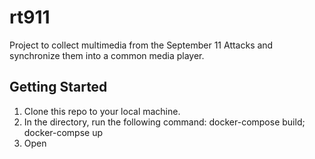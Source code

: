 # rt911

Project to collect multimedia from the September 11 Attacks and synchronize them into a common media player.

## Getting Started

1. Clone this repo to your local machine.
2. In the directory, run the following command: docker-compose build; docker-compse up
3. Open
